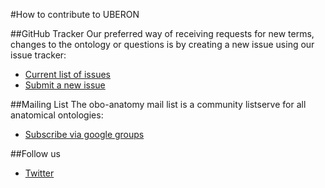 #How to contribute to UBERON

##GitHub Tracker
Our preferred way of receiving requests for new terms, changes to the ontology or questions is by creating a new issue using our issue tracker:

- [Current list of issues](https://github.com/obophenotype/uberon/issues)
- [Submit a new issue](https://github.com/obophenotype/uberon/issues/new)

##Mailing List
The obo-anatomy mail list is a community listserve for all anatomical ontologies:
- [Subscribe via google groups](https://groups.google.com/group/obo-anatomy)

##Follow us
- [Twitter](https://twitter.com/uberanat)